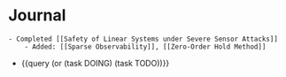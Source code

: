 # Journal
	- Completed [[Safety of Linear Systems under Severe Sensor Attacks]]
		- Added: [[Sparse Observability]], [[Zero-Order Hold Method]]
- {{query (or (task DOING) (task TODO))}}